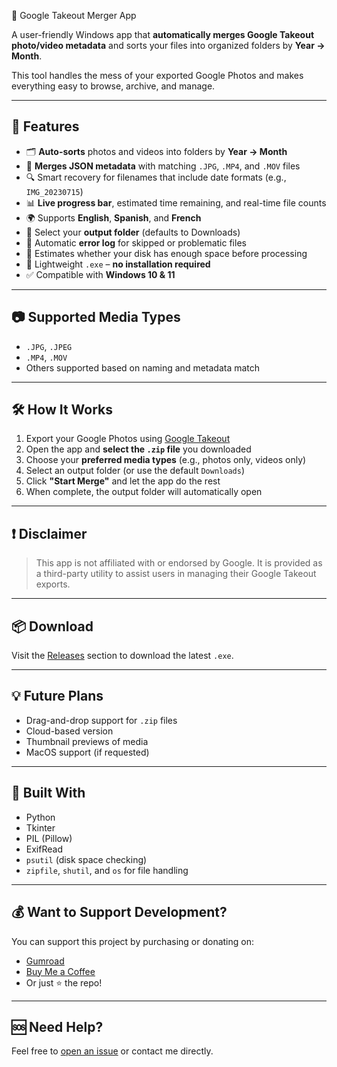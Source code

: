📸 Google Takeout Merger App

A user-friendly Windows app that **automatically merges Google Takeout photo/video metadata** and sorts your files into organized folders by **Year → Month**.

This tool handles the mess of your exported Google Photos and makes everything easy to browse, archive, and manage.

---

## 🚀 Features

- 🗂️ **Auto-sorts** photos and videos into folders by **Year → Month**
- 📅 **Merges JSON metadata** with matching `.JPG`, `.MP4`, and `.MOV` files
- 🔍 Smart recovery for filenames that include date formats (e.g., `IMG_20230715`)
- 📊 **Live progress bar**, estimated time remaining, and real-time file counts
- 🌍 Supports **English**, **Spanish**, and **French**
- 📁 Select your **output folder** (defaults to Downloads)
- 📝 Automatic **error log** for skipped or problematic files
- 🧠 Estimates whether your disk has enough space before processing
- 💾 Lightweight `.exe` – **no installation required**
- ✅ Compatible with **Windows 10 & 11**

---

## 📷 Supported Media Types

- `.JPG`, `.JPEG`
- `.MP4`, `.MOV`
- Others supported based on naming and metadata match

---

## 🛠 How It Works

1. Export your Google Photos using [Google Takeout](https://takeout.google.com/)
2. Open the app and **select the `.zip` file** you downloaded
3. Choose your **preferred media types** (e.g., photos only, videos only)
4. Select an output folder (or use the default `Downloads`)
5. Click **"Start Merge"** and let the app do the rest
6. When complete, the output folder will automatically open

---

## ❗ Disclaimer

> This app is not affiliated with or endorsed by Google. It is provided as a third-party utility to assist users in managing their Google Takeout exports.

---

## 📦 Download

Visit the [Releases](https://github.com/YOUR-USERNAME/YOUR-REPO-NAME/releases) section to download the latest `.exe`.

---

## 💡 Future Plans

- Drag-and-drop support for `.zip` files
- Cloud-based version
- Thumbnail previews of media
- MacOS support (if requested)

---

## 🧠 Built With

- Python
- Tkinter
- PIL (Pillow)
- ExifRead
- `psutil` (disk space checking)
- `zipfile`, `shutil`, and `os` for file handling

---

## 💰 Want to Support Development?

You can support this project by purchasing or donating on:

- [Gumroad](https://ethanverse478.gumroad.com/l/qxilmt)
- [Buy Me a Coffee](https://www.buymeacoffee.com/YOURNAME)
- Or just ⭐️ the repo!

---

## 🆘 Need Help?

Feel free to [open an issue]((https://github.com/niels-9-5/Google-Takeout-Merger/issues)) or contact me directly.
